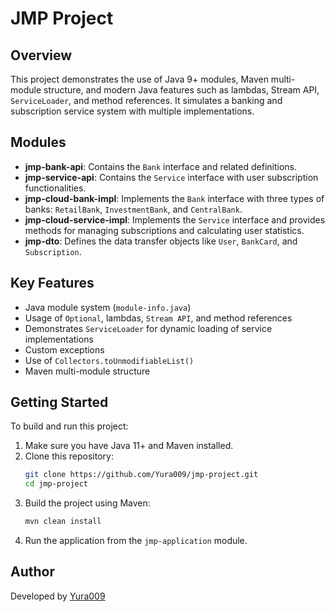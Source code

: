 
# JMP Project

## Overview

This project demonstrates the use of Java 9+ modules, Maven multi-module structure, and modern Java features such as lambdas, Stream API, `ServiceLoader`, and method references. It simulates a banking and subscription service system with multiple implementations.

## Modules

- **jmp-bank-api**: Contains the `Bank` interface and related definitions.
- **jmp-service-api**: Contains the `Service` interface with user subscription functionalities.
- **jmp-cloud-bank-impl**: Implements the `Bank` interface with three types of banks: `RetailBank`, `InvestmentBank`, and `CentralBank`.
- **jmp-cloud-service-impl**: Implements the `Service` interface and provides methods for managing subscriptions and calculating user statistics.
- **jmp-dto**: Defines the data transfer objects like `User`, `BankCard`, and `Subscription`.

## Key Features

- Java module system (`module-info.java`)
- Usage of `Optional`, lambdas, `Stream API`, and method references
- Demonstrates `ServiceLoader` for dynamic loading of service implementations
- Custom exceptions
- Use of `Collectors.toUnmodifiableList()`
- Maven multi-module structure

## Getting Started

To build and run this project:

1. Make sure you have Java 11+ and Maven installed.
2. Clone this repository:
   ```bash
   git clone https://github.com/Yura009/jmp-project.git
   cd jmp-project
   ```
3. Build the project using Maven:
   ```bash
   mvn clean install
   ```
4. Run the application from the `jmp-application` module.

## Author

Developed by [Yura009](https://github.com/Yura009)
